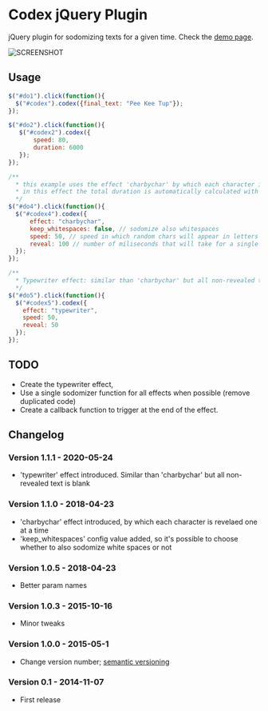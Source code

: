 # Codex jQuery Plugin
jQuery plugin for sodomizing texts for a given time. Check the [demo page](https://minimo.io/en/2019/7/).

![SCREENSHOT](https://i.imgur.com/FpohB6c.gif)

<h2>Usage</h2>

```javascript
$("#do1").click(function(){
  $("#codex").codex({final_text: "Pee Kee Tup"});
});

$("#do2").click(function(){
   $("#codex2").codex({
       speed: 80,
       duration: 6000
   });
});

/**
  * this example uses the effect 'charbychar' by which each character is revealed one by one
  * in this effect the total duration is automatically calculated with the reveal value
  */
$("#do4").click(function(){
  $("#codex4").codex({
      effect: "charbychar",
      keep_whitespaces: false, // sodomize also whitespaces
      speed: 50, // speed in which random chars will appear in letters not yet revelaed
      reveal: 100 // number of miliseconds that will take for a single char to reveal
  });
});

/**
  * Typewriter effect: similar than 'charbychar' but all non-revealed text is blank.
  */
$("#do5").click(function(){
  $("#codex5").codex({
    effect: "typewriter",
    speed: 50,
    reveal: 50
  });
});

```
## TODO
* Create the typewriter effect,
* Use a single sodomizer function for all effects when possible (remove duplicated code)
* Create a callback function to trigger at the end of the effect.

## Changelog
### Version 1.1.1 - 2020-05-24
  * 'typewriter' effect introduced. Similar than 'charbychar' but all non-revealed text is blank
### Version 1.1.0 - 2018-04-23
  * 'charbychar' effect introduced, by which each character is revelaed one at a time
  * 'keep_whitespaces' config value added, so it's possible to choose whether to also sodomize white spaces or not
### Version 1.0.5 - 2018-04-23
  * Better param names
### Version 1.0.3 - 2015-10-16
  * Minor tweaks
### Version 1.0.0 - 2015-05-1
  * Change version number; [semantic versioning](https://docs.npmjs.com/getting-started/semantic-versioning)
### Version 0.1 - 2014-11-07
  * First release
